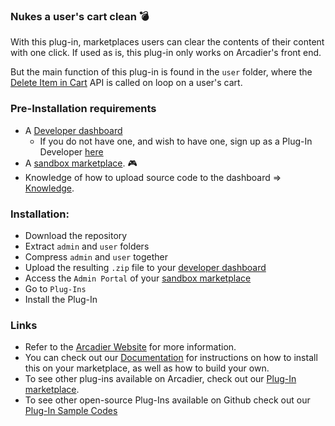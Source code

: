  ### Nukes a user's cart clean :bomb:

With this plug-in, marketplaces users can clear the contents of their content with one click. If used as is, this plug-in only works on Arcadier's front end.

But the main function of this plug-in is found in the `user` folder, where the [Delete Item in Cart](https://apiv2.arcadier.com/?version=latest#f7fc984c-b492-4622-85ce-5646d1dc756d) API is called on loop on a user's cart.

### Pre-Installation requirements

- A [Developer dashboard](https://dashboard.sandbox.arcadier.io/account/login)
  - If you do not have one, and wish to have one, sign up as a Plug-In Developer [here](http://form.arcadier.com/arcadier/plugin-developer)
- A [sandbox marketplace](https://api.arcadier.com/sandbox-marketplace). :video_game:
- Knowledge of how to upload source code to the dashboard => [Knowledge](https://api.arcadier.com/building-first-plug-in).


### Installation:

- Download the repository
- Extract `admin` and `user` folders
- Compress `admin` and `user` together
- Upload the resulting `.zip` file to your [developer dashboard](https://dashboard.sandbox.arcadier.io/account/login)
- Access the `Admin Portal` of your [sandbox marketplace](https://api.arcadier.com/sandbox-marketplace)
- Go to `Plug-Ins`
- Install the Plug-In

### Links

- Refer to the [Arcadier Website](https://support.arcadier.com/hc/en-us/articles/360033467374) for more information.
- You can check out our [Documentation](https://api.arcadier.com) for instructions on how to install this on your marketplace, as well as how to build your own.
- To see other plug-ins available on Arcadier, check out our [Plug-In marketplace](https://api.arcadier.com/plug-in-marketplace/).
- To see other open-source Plug-Ins available on Github check out our [Plug-In Sample Codes](https://github.com/Arcadier/Plug-In-Sample-Codes)
